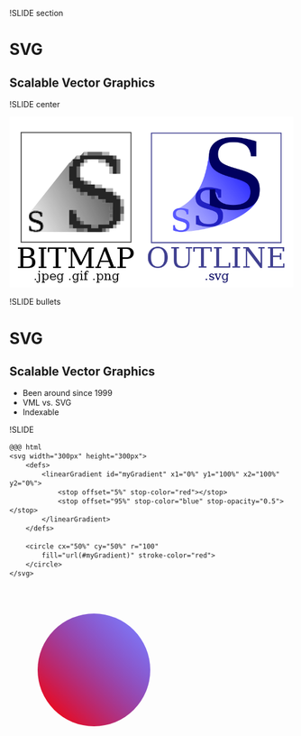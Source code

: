 !SLIDE section

# SVG
## Scalable Vector Graphics

!SLIDE center

![img/video.png](img/svg.png)


!SLIDE bullets
# SVG
## Scalable Vector Graphics

* Been around since 1999
* VML vs. SVG
* Indexable

!SLIDE

	@@@ html
	<svg width="300px" height="300px">
		<defs>
			<linearGradient id="myGradient" x1="0%" y1="100%" x2="100%" y2="0%">
				<stop offset="5%" stop-color="red"></stop>
				<stop offset="95%" stop-color="blue" stop-opacity="0.5"></stop>
			</linearGradient>
		</defs>

		<circle cx="50%" cy="50%" r="100"
			fill="url(#myGradient)" stroke-color="red">
		</circle>
	</svg>
	
<svg width="300px" height="300px"><defs><linearGradient id="myGradient" x1="0%" y1="100%" x2="100%" y2="0%"><stop offset="5%" stop-color="red"></stop><stop offset="95%" stop-color="blue" stop-opacity="0.5"></stop></linearGradient></defs><circle cx="50%" cy="50%" r="100" fill="url(#myGradient)" stroke-color="red"></circle></svg>
